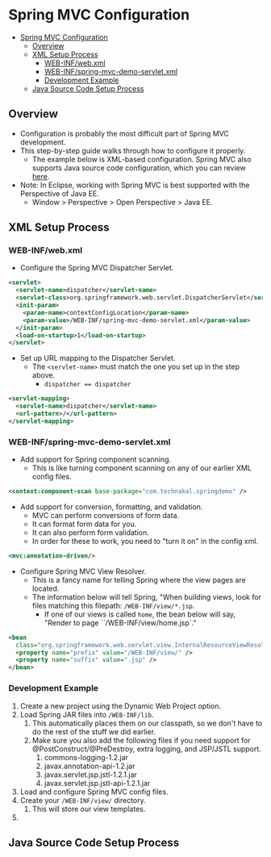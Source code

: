 # Spring MVC Configuration

- [Spring MVC Configuration](#spring-mvc-configuration)
  - [Overview](#overview)
  - [XML Setup Process](#xml-setup-process)
    - [WEB-INF/web.xml](#web-infwebxml)
    - [WEB-INF/spring-mvc-demo-servlet.xml](#web-infspring-mvc-demo-servletxml)
    - [Development Example](#development-example)
  - [Java Source Code Setup Process](#java-source-code-setup-process)

## Overview

- Configuration is probably the most difficult part of Spring MVC development.
- This step-by-step guide walks through how to configure it properly.
  - The example below is XML-based configuration. Spring MVC also supports Java source code configuration, which you can review [here](#java-source-code-setup-process).
- Note: In Eclipse, working with Spring MVC is best supported with the Perspective of Java EE.
  - Window > Perspective > Open Perspective > Java EE.

## XML Setup Process

### WEB-INF/web.xml

- Configure the Spring MVC Dispatcher Servlet.

```xml
<servlet>
  <servlet-name>dispatcher</servlet-name>
  <servlet-class>org.springframework.web.servlet.DispatcherServlet</servlet-class>
  <init-param>
    <param-name>contextConfigLocation</param-name>
    <param-value>/WEB-INF/spring-mvc-demo-servlet.xml</param-value>
  </init-param>
  <load-on-startup>1</load-on-startup>
</servlet>
```

- Set up URL mapping to the Dispatcher Servlet.
  - The `<servlet-name>` must match the one you set up in the step above.
    - `dispatcher == dispatcher`

```xml
<servlet-mapping>
  <servlet-name>dispatcher</servlet-name>
  <url-pattern>/</url-pattern>
</servlet-mapping>
```

### WEB-INF/spring-mvc-demo-servlet.xml

- Add support for Spring component scanning.
  - This is like turning component scanning on any of our earlier XML config files.

```xml
<context:component-scan base-package="com.technakal.springdemo" />
```

- Add support for conversion, formatting, and validation.
  - MVC can perform conversions of form data.
  - It can format form data for you.
  - It can also perform form validation.
  - In order for these to work, you need to "turn it on" in the config xml.

```xml
<mvc:annotation-driven/>
```

- Configure Spring MVC View Resolver.
  - This is a fancy name for telling Spring where the view pages are located.
  - The information below will tell Spring, "When building views, look for files matching this filepath: `/WEB-INF/view/*.jsp`.
    - If one of our views is called `home`, the bean below will say, "Render to page ``/WEB-INF/view/home.jsp`."

```xml
<bean
  class="org.springframework.web.servlet.view.InternalResourceViewResolver">
  <property name="prefix" value="/WEB-INF/view/" />
  <property name="suffix" value=".jsp" />
</bean>
```

### Development Example

1. Create a new project using the Dynamic Web Project option.
2. Load Spring JAR files into `/WEB-INF/lib`.
   1. This automatically places them on our classpath, so we don't have to do the rest of the stuff we did earlier.
   2. Make sure you also add the following files if you need support for @PostConstruct/@PreDestroy, extra logging, and JSP/JSTL support.
      1. commons-logging-1.2.jar
      2. javax.annotation-api-1.2.jar
      3. javax.servlet.jsp.jstl-1.2.1.jar
      4. javax.servlet.jsp.jstl-api-1.2.1.jar
3. Load and configure Spring MVC config files.
4. Create your `/WEB-INF/view/` directory.
   1. This will store our view templates.
5.

## Java Source Code Setup Process
